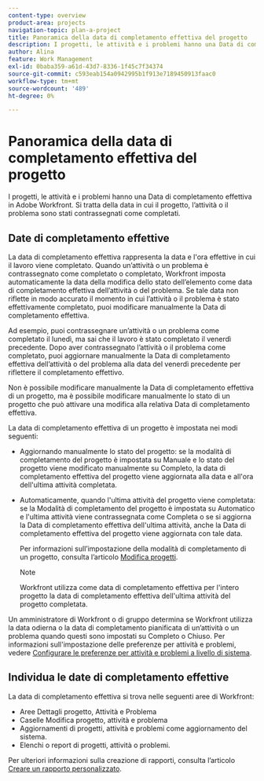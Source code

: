```yaml
---
content-type: overview
product-area: projects
navigation-topic: plan-a-project
title: Panoramica della data di completamento effettiva del progetto
description: I progetti, le attività e i problemi hanno una Data di completamento effettiva in Adobe Workfront. Si tratta della data in cui il progetto, l’attività o il problema sono stati contrassegnati come completati.
author: Alina
feature: Work Management
exl-id: 0baba359-a61d-43d7-8336-1f45c7f34374
source-git-commit: c593eab154a0942995b1f913e7189450913faac0
workflow-type: tm+mt
source-wordcount: '489'
ht-degree: 0%

---
```


# Panoramica della data di completamento effettiva del progetto

I progetti, le attività e i problemi hanno una Data di completamento effettiva in Adobe Workfront. Si tratta della data in cui il progetto, l’attività o il problema sono stati contrassegnati come completati.

## Date di completamento effettive

La data di completamento effettiva rappresenta la data e l&#39;ora effettive in cui il lavoro viene completato. Quando un’attività o un problema è contrassegnato come completato o completato, Workfront imposta automaticamente la data della modifica dello stato dell’elemento come data di completamento effettiva dell’attività o del problema. Se tale data non riflette in modo accurato il momento in cui l’attività o il problema è stato effettivamente completato, puoi modificare manualmente la Data di completamento effettiva.

Ad esempio, puoi contrassegnare un’attività o un problema come completato il lunedì, ma sai che il lavoro è stato completato il venerdì precedente. Dopo aver contrassegnato l’attività o il problema come completato, puoi aggiornare manualmente la Data di completamento effettiva dell’attività o del problema alla data del venerdì precedente per riflettere il completamento effettivo.

Non è possibile modificare manualmente la Data di completamento effettiva di un progetto, ma è possibile modificare manualmente lo stato di un progetto che può attivare una modifica alla relativa Data di completamento effettiva.

La data di completamento effettiva di un progetto è impostata nei modi seguenti:

* Aggiornando manualmente lo stato del progetto: se la modalità di completamento del progetto è impostata su Manuale e lo stato del progetto viene modificato manualmente su Completo, la data di completamento effettiva del progetto viene aggiornata alla data e all&#39;ora dell&#39;ultima attività completata.
* Automaticamente, quando l&#39;ultima attività del progetto viene completata: se la Modalità di completamento del progetto è impostata su Automatico e l&#39;ultima attività viene contrassegnata come Completa o se si aggiorna la Data di completamento effettiva dell&#39;ultima attività, anche la Data di completamento effettiva del progetto viene aggiornata con tale data.

  Per informazioni sull’impostazione della modalità di completamento di un progetto, consulta l’articolo [Modifica progetti](../../../manage-work/projects/manage-projects/edit-projects.md).

  >[!NOTE]
  >
  >Workfront utilizza come data di completamento effettiva per l&#39;intero progetto la data di completamento effettiva dell&#39;ultima attività del progetto completata.

Un amministratore di Workfront o di gruppo determina se Workfront utilizza la data odierna o la data di completamento pianificata di un’attività o un problema quando questi sono impostati su Completo o Chiuso. Per informazioni sull&#39;impostazione delle preferenze per attività e problemi, vedere [Configurare le preferenze per attività e problemi a livello di sistema](../../../administration-and-setup/set-up-workfront/configure-system-defaults/set-task-issue-preferences.md).

<!--this statement is confusing, not sure what it is referring to, so I am drafting this for now: The value for the Actual Completion Date is always what is considered the current date and time.-->



## Individua le date di completamento effettive

La data di completamento effettiva si trova nelle seguenti aree di Workfront:

* Aree Dettagli progetto, Attività e Problema
* Caselle Modifica progetto, attività e problema
* Aggiornamenti di progetti, attività e problemi come aggiornamento del sistema.
* Elenchi o report di progetti, attività o problemi.

Per ulteriori informazioni sulla creazione di rapporti, consulta l’articolo [Creare un rapporto personalizzato](../../../reports-and-dashboards/reports/creating-and-managing-reports/create-custom-report.md).
